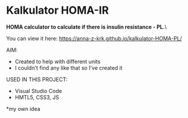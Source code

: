 # Kalkulator HOMA-IR
**HOMA calculator to calculate if there is insulin resistance - PL.**\


You can view it here: https://anna-z-krk.github.io/kalkulator-HOMA-PL/

AIM:
- Created to help with different units
- I couldn't find any like that so I've created it


USED IN THIS PROJECT:
- Visual Studio Code
- HMTL5, CSS3, JS

*my own idea
